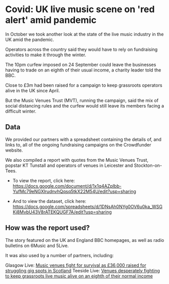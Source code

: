 # Covid: UK live music scene on 'red alert' amid pandemic

In October we took another look at the state of the live music industry in the UK amid the pandemic. 

Operators across the country said they would have to rely on fundraising activities to make it through the winter.

The 10pm curfew imposed on 24 September could leave the businesses having to trade on an eighth of their usual income, a charity leader told the BBC.

Close to £3m had been raised for a campaign to keep grassroots operators alive in the UK since April.

But the Music Venues Trust (MVT), running the campaign, said the mix of social distancing rules and the curfew would still leave its members facing a difficult winter.

## Data

We provided our partners with a spreadsheet containing the details of, and links to, all of the ongoing fundraising campaigns on the Crowdfunder website.

We also compiled a report with quotes from the Music Venues Trust, popstar KT Tunstall and operators of venues in Leicester and Stockton-on-Tees. 

* To view the report, click here: https://docs.google.com/document/d/1x1q4AZpIbb-YufMc79eNGXlrudnvhQqsq5tkX22M54U/edit?usp=sharing

* And to view the dataset, click here: https://docs.google.com/spreadsheets/d/1DNsAh0NYg0OV6u0ka_WSGKj8MvbU43V8rATEKQUGF7A/edit?usp=sharing

## How was the report used?

The story featured on the UK and England BBC homepages, as well as radio bulletins on 6Music and 5Live.

It was also used by a number of partners, including:

Glasgow Live: [Music venues fight for survival as £36,000 raised for struggling gig spots in Scotland](https://www.glasgowlive.co.uk/news/glasgow-news/music-venues-fight-survival-36000-19043338)
Teeside Live: [Venues desperately fighting to keep grassroots live music alive on an eighth of their normal income](https://www.gazettelive.co.uk/news/teesside-news/venues-desperately-fighting-keep-grassroots-19047748)



